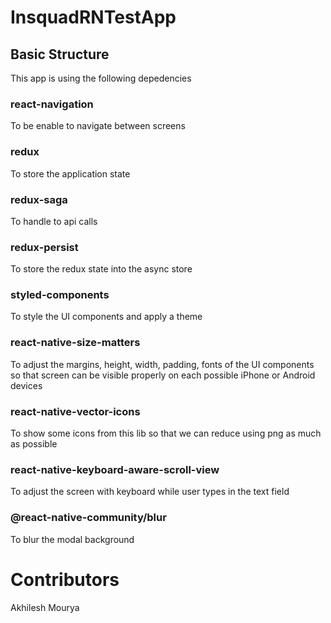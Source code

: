 # InsquadRNTestApp

## Basic Structure

This app is using the following depedencies

### react-navigation
To be enable to navigate between screens 

### redux 
To store the application state 

### redux-saga
To handle to api calls

### redux-persist
To store the redux state into the async store

### styled-components
To style the UI components and apply a theme

### react-native-size-matters
To adjust the margins, height, width, padding, fonts of the UI components so that screen can be visible properly on each possible iPhone or Android devices

### react-native-vector-icons
To show some icons from this lib so that we can reduce using png as much as possible

### react-native-keyboard-aware-scroll-view
To adjust the screen with keyboard while user types in the text field

### @react-native-community/blur
To blur the modal background


# Contributors
Akhilesh Mourya







